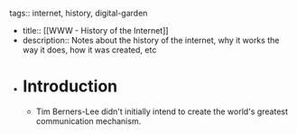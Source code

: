tags:: internet, history, digital-garden

- title:: [[WWW - History of the Internet]]
- description:: Notes about the history of the internet, why it works the way it does, how it was created, etc
- # Introduction
	- Tim Berners-Lee didn't initially intend to create the world's greatest communication mechanism.